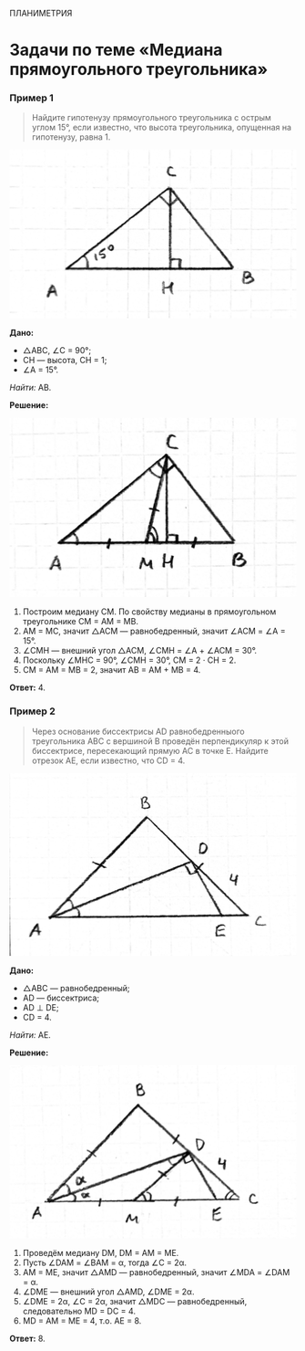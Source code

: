 <span class="space">ПЛАНИМЕТРИЯ</span>

# Задачи по теме «Медиана прямоугольного треугольника»

### Пример 1
> Найдите гипотенузу прямоугольного треугольника с острым углом 15°, если известно, что высота треугольника, опущенная на гипотенузу, равна 1.

![](https://raw.githubusercontent.com/BlueRect/egelib-content/main/img/Document%2025_2.jpg)

**Дано:**
* △ABC, ∠C = 90°;
* CH — высота, CH = 1;
* ∠A = 15°.

*Найти:* AB.

**Решение:**

![](https://raw.githubusercontent.com/BlueRect/egelib-content/main/img/Document%2025_3.jpg)

1. Построим медиану CM. По свойству медианы в прямоугольном треугольнике CM = AM = MB.
2. AM = MC, значит △ACM — равнобедренный, значит ∠ACM = ∠A = 15°.
3. ∠CMH — внешний угол △ACM, ∠CMH = ∠A + ∠ACM = 30°.
4. Поскольку ∠MHC = 90°, ∠CMH = 30°, CM = 2 · CH = 2.
5. CM = AM = MB = 2, значит AB = AM + MB = 4.

**Ответ:** 4.


### Пример 2
> Через основание биссектрисы AD равнобедренныого треугольника ABC с вершиной B проведён перпендикуляр к этой биссектрисе, пересекающий прямую AC в точке E. Найдите отрезок AE, если известно, что CD = 4.

![](https://raw.githubusercontent.com/BlueRect/egelib-content/main/img/Document%2025_4.jpg)

**Дано:**
* △ABC — равнобедренный;
* AD — биссектриса;
* AD ⊥ DE;
* CD = 4.

*Найти:* AE.


**Решение:**

![](https://raw.githubusercontent.com/BlueRect/egelib-content/main/img/Document%2025_5.jpg)

1. Проведём медиану DM, DM = AM = ME.
2. Пусть ∠DAM = ∠BAM = α, тогда ∠C = 2α.
3. AM = ME, значит △AMD — равнобедренный, значит ∠MDA = ∠DAM = α.
4. ∠DME — внешний угол △AMD, ∠DME = 2α.
5. ∠DME = 2α, ∠C = 2α, значит △MDC — равнобедренный, следовательно MD = DC = 4.
5. MD = AM = ME = 4, т.о. AE = 8.

**Ответ:** 8.
